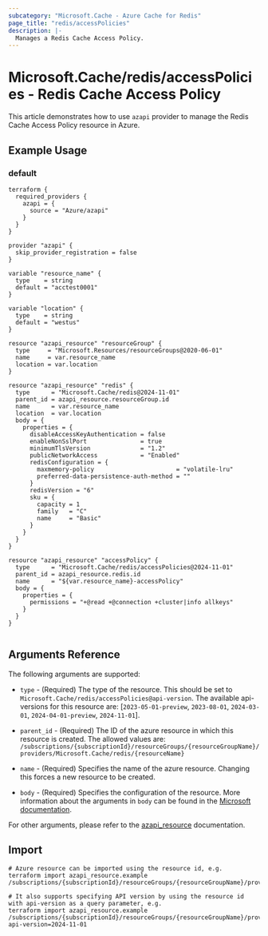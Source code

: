 ```yaml
---
subcategory: "Microsoft.Cache - Azure Cache for Redis"
page_title: "redis/accessPolicies"
description: |-
  Manages a Redis Cache Access Policy.
---
```


# Microsoft.Cache/redis/accessPolicies - Redis Cache Access Policy

This article demonstrates how to use `azapi` provider to manage the Redis Cache Access Policy resource in Azure.



## Example Usage

### default

```hcl
terraform {
  required_providers {
    azapi = {
      source = "Azure/azapi"
    }
  }
}

provider "azapi" {
  skip_provider_registration = false
}

variable "resource_name" {
  type    = string
  default = "acctest0001"
}

variable "location" {
  type    = string
  default = "westus"
}

resource "azapi_resource" "resourceGroup" {
  type     = "Microsoft.Resources/resourceGroups@2020-06-01"
  name     = var.resource_name
  location = var.location
}

resource "azapi_resource" "redis" {
  type      = "Microsoft.Cache/redis@2024-11-01"
  parent_id = azapi_resource.resourceGroup.id
  name      = var.resource_name
  location  = var.location
  body = {
    properties = {
      disableAccessKeyAuthentication = false
      enableNonSslPort               = true
      minimumTlsVersion              = "1.2"
      publicNetworkAccess            = "Enabled"
      redisConfiguration = {
        maxmemory-policy                       = "volatile-lru"
        preferred-data-persistence-auth-method = ""
      }
      redisVersion = "6"
      sku = {
        capacity = 1
        family   = "C"
        name     = "Basic"
      }
    }
  }
}

resource "azapi_resource" "accessPolicy" {
  type      = "Microsoft.Cache/redis/accessPolicies@2024-11-01"
  parent_id = azapi_resource.redis.id
  name      = "${var.resource_name}-accessPolicy"
  body = {
    properties = {
      permissions = "+@read +@connection +cluster|info allkeys"
    }
  }
}


```



## Arguments Reference

The following arguments are supported:

* `type` - (Required) The type of the resource. This should be set to `Microsoft.Cache/redis/accessPolicies@api-version`. The available api-versions for this resource are: [`2023-05-01-preview`, `2023-08-01`, `2024-03-01`, `2024-04-01-preview`, `2024-11-01`].

* `parent_id` - (Required) The ID of the azure resource in which this resource is created. The allowed values are:  
  `/subscriptions/{subscriptionId}/resourceGroups/{resourceGroupName}/providers/Microsoft.Cache/redis/{resourceName}`

* `name` - (Required) Specifies the name of the azure resource. Changing this forces a new resource to be created.

* `body` - (Required) Specifies the configuration of the resource. More information about the arguments in `body` can be found in the [Microsoft documentation](https://learn.microsoft.com/en-us/azure/templates/Microsoft.Cache/redis/accessPolicies?pivots=deployment-language-terraform).

For other arguments, please refer to the [azapi_resource](https://registry.terraform.io/providers/Azure/azapi/latest/docs/resources/resource) documentation.

## Import

 ```shell
 # Azure resource can be imported using the resource id, e.g.
 terraform import azapi_resource.example /subscriptions/{subscriptionId}/resourceGroups/{resourceGroupName}/providers/Microsoft.Cache/redis/{resourceName}/accessPolicies/{resourceName}
 
 # It also supports specifying API version by using the resource id with api-version as a query parameter, e.g.
 terraform import azapi_resource.example /subscriptions/{subscriptionId}/resourceGroups/{resourceGroupName}/providers/Microsoft.Cache/redis/{resourceName}/accessPolicies/{resourceName}?api-version=2024-11-01
 ```
